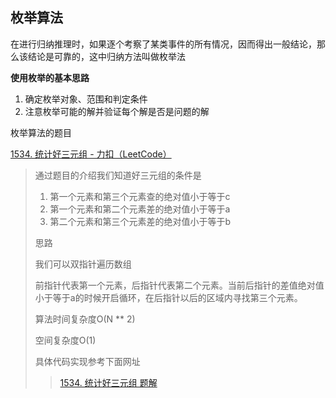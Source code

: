 ## 枚举算法

在进行归纳推理时，如果逐个考察了某类事件的所有情况，因而得出一般结论，那么该结论是可靠的，这中归纳方法叫做枚举法

**使用枚举的基本思路**

1. 确定枚举对象、范围和判定条件
2. 注意枚举可能的解并验证每个解是否是问题的解

枚举算法的题目

[1534. 统计好三元组 - 力扣（LeetCode）](https://leetcode.cn/problems/count-good-triplets/description/)

> 通过题目的介绍我们知道好三元组的条件是
>
> 1. 第一个元素和第三个元素查的绝对值小于等于c
> 2. 第一个元素和第二个元素差的绝对值小于等于a
> 3. 第二个元素和第三个元素差的绝对值小于等于b
>
> 思路
>
> 我们可以双指针遍历数组
>
> 前指针代表第一个元素，后指针代表第二个元素。当前后指针的差值绝对值小于等于a的时候开启循环，在后指针以后的区域内寻找第三个元素。
>
> 算法时间复杂度O(N ** 2)
>
> 空间复杂度O(1)
>
> 具体代码实现参考下面网址
>
> > [1534. 统计好三元组 题解](https://leetcode.cn/problems/count-good-triplets/solutions/2579124/zhen-shi-yi-chang-han-chang-lin-li-de-zu-u3pl/)
>
> 


